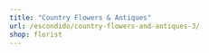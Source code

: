 ```yaml
---
title: "Country Flowers & Antiques"
url: /escondido/country-flowers-and-antiques-3/
shop: florist
---
```

